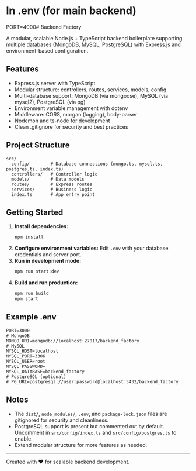 # In .env (for main backend)
PORT=4000# Backend Factory

A modular, scalable Node.js + TypeScript backend boilerplate supporting multiple databases (MongoDB, MySQL, PostgreSQL) with Express.js and environment-based configuration.

## Features
- Express.js server with TypeScript
- Modular structure: controllers, routes, services, models, config
- Multi-database support: MongoDB (via mongoose), MySQL (via mysql2), PostgreSQL (via pg)
- Environment variable management with dotenv
- Middleware: CORS, morgan (logging), body-parser
- Nodemon and ts-node for development
- Clean .gitignore for security and best practices

## Project Structure
```
src/
  config/        # Database connections (mongo.ts, mysql.ts, postgres.ts, index.ts)
  controllers/   # Controller logic
  models/        # Data models
  routes/        # Express routes
  services/      # Business logic
  index.ts       # App entry point
```

## Getting Started
1. **Install dependencies:**
   ```bash
   npm install
   ```
2. **Configure environment variables:**
   Edit `.env` with your database credentials and server port.
3. **Run in development mode:**
   ```bash
   npm run start:dev
   ```
4. **Build and run production:**
   ```bash
   npm run build
   npm start
   ```

## Example .env
```env
PORT=3000
# MongoDB
MONGO_URI=mongodb://localhost:27017/backend_factory
# MySQL
MYSQL_HOST=localhost
MYSQL_PORT=3306
MYSQL_USER=root
MYSQL_PASSWORD=
MYSQL_DATABASE=backend_factory
# PostgreSQL (optional)
# PG_URI=postgresql://user:password@localhost:5432/backend_factory
```

## Notes
- The `dist/`, `node_modules/`, `.env`, and `package-lock.json` files are gitignored for security and cleanliness.
- PostgreSQL support is present but commented out by default. Uncomment in `src/config/index.ts` and `src/config/postgres.ts` to enable.
- Extend modular structure for more features as needed.

---

Created with ❤️ for scalable backend development.
